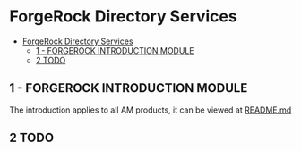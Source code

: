 # ForgeRock Directory Services

- [ForgeRock Directory Services](#forgerock-directory-services)
  - [1 - FORGEROCK INTRODUCTION MODULE](#1---forgerock-introduction-module)
  - [2 TODO](#2-todo)

## 1 - FORGEROCK INTRODUCTION MODULE

The introduction applies to all AM products, it can be viewed at [README.md](README.md#introduction-module)

## 2 TODO